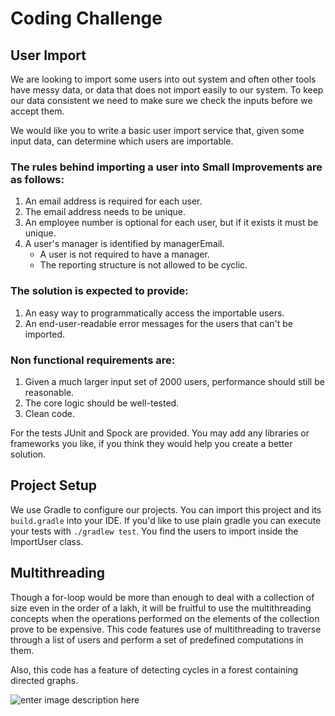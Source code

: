 # Coding Challenge

## User Import
We are looking to import some users into out system and often other tools have messy data, or data that does not import easily to our system. To keep our data consistent we need to make sure we check the inputs before we accept them.

We would like you to write a basic user import service that, given some input data, can determine which users are importable.

### The rules behind importing a user into Small Improvements are as follows:
1. An email address is required for each user.
1. The email address needs to be unique.
1. An employee number is optional for each user, but if it exists it must be unique.
1. A user's manager is identified by managerEmail. 
   - A user is not required to have a manager. 
   - The reporting structure is not allowed to be cyclic.

### The solution is expected to provide:
1. An easy way to programmatically access the importable users.
1. An end-user-readable error messages for the users that can't be imported.

### Non functional requirements are:
1. Given a much larger input set of 2000 users, performance should still be reasonable.
1. The core logic should be well-tested.
1. Clean code.

For the tests  JUnit and Spock are provided.
You may add any libraries or frameworks you like, if you think they would help you create a better solution.

## Project Setup
We use Gradle to configure our projects. You can import this project and its `build.gradle` into your IDE. 
If you'd like to use plain gradle you can execute your tests with `./gradlew test`.
You find the users to import inside the ImportUser class.


## Multithreading
Though a for-loop would be more than enough to deal with a collection of size even in the order of a lakh, it will be fruitful to use the multithreading concepts
when the operations performed on the elements of the collection prove to be expensive. This code features use of multithreading to traverse through a list of users and perform
a set of predefined computations in them.

Also, this code has a feature of detecting cycles in a forest containing directed
graphs. 

![enter image description here](https://abhilashsangireddy.github.io/mancala-documentation/pics/4.png)